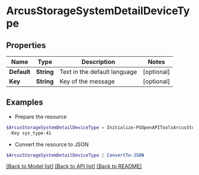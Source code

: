 # ArcusStorageSystemDetailDeviceType
## Properties

Name | Type | Description | Notes
------------ | ------------- | ------------- | -------------
**Default** | **String** | Text in the default language | [optional] 
**Key** | **String** | Key of the message | [optional] 

## Examples

- Prepare the resource
```powershell
$ArcusStorageSystemDetailDeviceType = Initialize-PSOpenAPIToolsArcusStorageSystemDetailDeviceType  -Default HPE_3PAR 8450 `
 -Key sys_type-41
```

- Convert the resource to JSON
```powershell
$ArcusStorageSystemDetailDeviceType | ConvertTo-JSON
```

[[Back to Model list]](../README.md#documentation-for-models) [[Back to API list]](../README.md#documentation-for-api-endpoints) [[Back to README]](../README.md)

